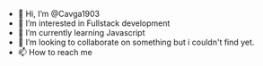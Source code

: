 - 👋 Hi, I’m @Cavga1903
- 👀 I’m interested in Fullstack development 
- 🌱 I’m currently learning Javascript
- 💞️ I’m looking to collaborate on something but  i couldn't find yet.
- 📫 How to reach me

<!---
Cavga1903/Cavga1903 is a ✨ special ✨ repository because its `README.md` (this file) appears on your GitHub profile.
You can click the Preview link to take a look at your changes.
--->

